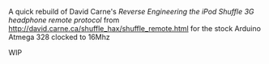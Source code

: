 A quick rebuild of David Carne's *Reverse Engineering the iPod Shuffle 3G headphone remote protocol* from http://david.carne.ca/shuffle_hax/shuffle_remote.html for the stock Arduino Atmega 328 clocked to 16Mhz

WIP
